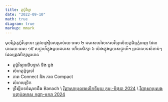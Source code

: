 ```yaml
---
title: តូប៉ូវិទ្យា
date: "2022-09-10"
math: true
diagram: true
markup: mmark
---
```


មុខវិជ្ជាតូប៉ូវិទ្យានេះ ត្រូវបង្រៀនសម្រាប់រយៈពេល ២ ឆមាសនៅសាកលវិទ្យាល័យភូមិន្ទភ្នំពេញ
 ដែលមានរយៈពេល ១៥ សប្តាហ៍ក្នុងមួយឆមាស ហើយសិក្សា ៦ ម៉ោងក្នុងមួយសប្តាហ៍។ ប្រធានបទសំខាន់ៗ ដែលត្រូវសិក្សារួមមាន
 - តូប៉ូវិទ្យាលើបន្ទាត់ និង ប្លង់
 - លំហតូប៉ូទូទៅ
 - ភាព Connect និង ភាព Compact
 - លំហមេទ្រិក
 - ទ្រឹស្តីបទចំណុចនឹង Banach
\\
<a href="https://monyrattanak-nie.netlify.com/files/Topology2_Partial1.pdf" target="_blank"> វិញ្ញាសាប្រលងលើកទីមួយ កុម្ភៈ-មិថុនា 2024</a> \\
<a href="https://monyrattanak-nie.netlify.com/files/Topology1_Final_Sep-Jan2024.pdf" target="_blank"> វិញ្ញាសាប្រលងបញ្ចប់ឆមាស កញ្ញា-មករា 2024</a>
